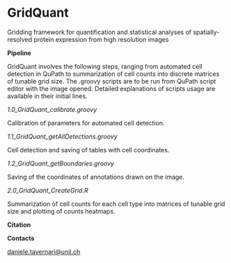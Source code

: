 # GridQuant
Gridding framework for quantification and statistical analyses of spatially-resolved protein expression from high resolution images

**Pipeline**

GridQuant involves the following steps, ranging from automated cell detection in QuPath to summarization of cell counts into discrete matrices of tunable grid size. 
The .groovy scripts are to be run from QuPath script editor with the image opened.
Detailed explanations of scripts usage are available in their initial lines.

_1.0_GridQuant_calibrate.groovy_

Calibration of parameters for automated cell detection.

_1.1_GridQuant_getAllDetections.groovy_

Cell detection and saving of tables with cell coordinates.

_1.2_GridQuant_getBoundaries.groovy_

Saving of the coordinates of annotations drawn on the image.

_2.0_GridQuant_CreateGrid.R_

Summarization of cell counts for each cell type into matrices of tunable grid size and plotting of counts heatmaps.

**Citation**


**Contacts**

daniele.tavernari@unil.ch
